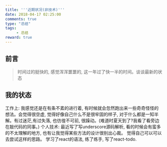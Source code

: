 ```yaml
---
title: '''近期状况(非技术)'''
date: 2018-04-17 02:25:00
comments: true
type: "总结"
tags:
     - 总结
reward: true
---
```

## 前言
  > 时间过的挺快的, 感觉浑浑噩噩的, 这一年过了快一半的时间。谈谈最新的状态
## 我的状态
  工作上: 我感觉还是在有条不紊的进行着, 有时候就会忽然跑出来一些奇奇怪怪的想法。会觉得很空虚, 觉得好像自己什么不是很牢固的样子, 对于什么都是一知半解。有过迷茫,有过失落, 也彷徨不可前, 很躁动。(难道时夏天到了?我看了看旁边在敲代码的同事。)
  个人技术: 最近写了写underscore源码解析, 看的时候会有蛮多的不太理解的地方, 也有让我觉得某些方法的设计很别出心裁。 觉得自己可以可以去尝试这样的思路。
  学习了react的语法, 练了练手, 写了react-todo.